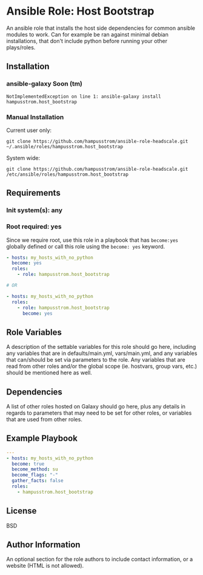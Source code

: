 Ansible Role: Host Bootstrap
=========

An ansible role that installs the host side dependencies for common ansible modules to work.
Can for example be ran against minimal debian installations, that don't include python before running your other plays/roles.


## Installation
### ansible-galaxy Soon (tm)
```
NotImplementedException on line 1: ansible-galaxy install hampusstrom.host_bootstrap
```

### Manual Installation
Current user only:
```
git clone https://github.com/hampusstrom/ansible-role-headscale.git ~/.ansible/roles/hampusstrom.host_bootstrap
```
System wide:
```
git clone https://github.com/hampusstrom/ansible-role-headscale.git /etc/ansible/roles/hampusstrom.host_bootstrap
```

Requirements
------------

### Init system(s): **any**
### Root required: **yes**

Since we require root, use this role in a playbook that has `become:yes` globally defined or call this role using the `become: yes` keyword.
```yaml
- hosts: my_hosts_with_no_python
  become: yes
  roles:
    - role: hampusstrom.host_bootstrap

# OR

- hosts: my_hosts_with_no_python
  roles:
    - role: hampusstrom.host_bootstrap
      become: yes
```

Role Variables
--------------

A description of the settable variables for this role should go here, including any variables that are in defaults/main.yml, vars/main.yml, and any variables that can/should be set via parameters to the role. Any variables that are read from other roles and/or the global scope (ie. hostvars, group vars, etc.) should be mentioned here as well.

Dependencies
------------

A list of other roles hosted on Galaxy should go here, plus any details in regards to parameters that may need to be set for other roles, or variables that are used from other roles.

Example Playbook
----------------


```yaml
---
- hosts: my_hosts_with_no_python
  become: true
  become_method: su
  become_flags: "-"
  gather_facts: false
  roles:
    - hampusstrom.host_bootstrap

```

License
-------

BSD

Author Information
------------------

An optional section for the role authors to include contact information, or a website (HTML is not allowed).
